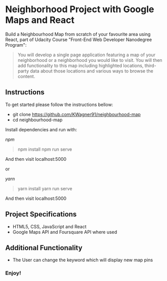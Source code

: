 # Neighborhood Project with Google Maps and React

Build a Neighbourhood Map from scratch of your favourite area using React, part of Udacity Course "Front-End Web Developer Nanodegree Program":
> You will develop a single page application featuring a map of your neighborhood or a neighborhood you would like to visit. You will then add functionality to this map including highlighted locations, third-party data about those locations and various ways to browse the content.

## Instructions

To get started please follow the instructions bellow:

* git clone https://github.com/KWagner91/neighbourhood-map
* cd neighbourhood-map

Install dependencies and run with:

_npm_

> npm install
> npm run serve

And then visit localhost:5000

or

_yarn_

> yarn install
> yarn run serve

And then visit localhost:5000


## Project Specifications
- HTML5, CSS, JavaScript and React
- Google Maps API and Foursquare API where used


## Additional Functionality

- The User can change the keyword which will display new map pins


### Enjoy!
